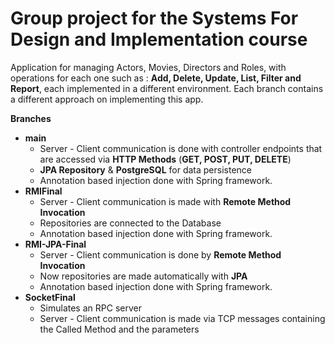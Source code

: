 # Group project for the Systems For Design and Implementation course
Application for managing Actors, Movies, Directors and Roles, with operations for each one such as : **Add, Delete, Update, List, Filter and Report**, each implemented in a different environment. Each branch contains a different approach on implementing this app.

**Branches**
- **main**
	- Server - Client communication is done with controller endpoints that are accessed via **HTTP Methods** (**GET, POST, PUT, DELETE**)
	- **JPA Repository** & **PostgreSQL** for data persistence
	- Annotation based injection done with Spring framework.
- **RMIFinal**
	- Server - Client communication is made with **Remote Method Invocation**
	- Repositories are connected to the Database
	- Annotation based injection done with Spring framework.
- **RMI-JPA-Final**
	- Server - Client communication is done by **Remote Method Invocation**
	- Now repositories are made automatically with **JPA**
	- Annotation based injection done with Spring framework.
- **SocketFinal**
	- Simulates an RPC server
	- Server - Client communication is made via TCP messages containing the Called Method and the parameters
